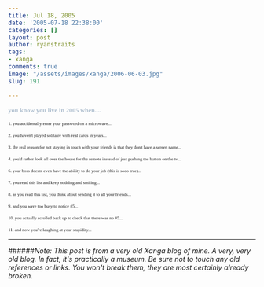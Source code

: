 ```yaml
---
title: Jul 18, 2005
date: '2005-07-18 22:38:00'
categories: []
layout: post
author: ryanstraits
tags:
- xanga
comments: true
image: "/assets/images/xanga/2006-06-03.jpg"
slug: 191

---
```

<span class="blacktextnb10"><span style="font-family:verdana;"><span style="color:#afbfcf;font-size:small;"><strong>you know you live in 2005 when....</strong></span></span></span>

<!-- break -->

<span class="blacktextnb10"><span style="font-family:verdana;font-size:xx-small;">1. you accidentally enter your password on a microwave...</span></span>

<span class="blacktextnb10"><span style="font-family:verdana;"><span style="font-size:small;"><span style="font-size:xx-small;">2. you haven't played solitaire with real cards in years...</span></span></span></span>

<span class="blacktextnb10"><span style="font-family:verdana;"><span style="font-size:small;"><span style="font-size:xx-small;">3. the real reason for not staying in touch with your friends is that they don't have a screen name...</span></span></span></span>

<span class="blacktextnb10"><span style="font-family:verdana;"><span style="font-size:small;"><span style="font-size:xx-small;">4. you'd rather look all over the house for the remote instead of just pushing the button on the tv...</span></span></span></span>

<span class="blacktextnb10"><span style="font-family:verdana;"><span style="font-size:small;"><span style="font-size:xx-small;">6. your boss doesnt even have the ability to do your job (this is sooo true)...</span></span></span></span>

<span class="blacktextnb10"><span style="font-family:verdana;"><span style="font-size:small;"><span style="font-size:xx-small;">7. you read this list and keep nodding and smiling...</span></span></span></span>

<span class="blacktextnb10"><span style="font-family:verdana;"><span style="font-size:small;"><span style="font-size:xx-small;">8. as you read this list, you think about sending it to all your friends...</span></span></span></span>

<span class="blacktextnb10"><span style="font-family:verdana;"><span style="font-size:small;"><span style="font-size:xx-small;">9. and you were too busy to notice #5...</span></span></span></span>

<span class="blacktextnb10"><span style="font-family:verdana;"><span style="font-size:small;"><span style="font-size:xx-small;">10. you actually scrolled back up to check that there was no #5...</span></span></span></span>

<span class="blacktextnb10"><span style="font-family:verdana;"><span style="font-size:small;"><span style="font-size:xx-small;">11. and now you're laughing at your stupidity...</span></span></span></span>

---

######*Note: This post is from a very old Xanga blog of mine. A very, very old blog. In fact, it's practically a museum. Be sure not to touch any old references or links. You won't break them, they are most certainly already broken.*